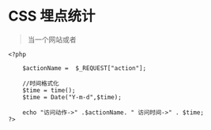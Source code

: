 # CSS 埋点统计

> 当一个网站或者





```
<?php

    $actionName =  $_REQUEST["action"];

    //时间格式化
    $time = time();
    $time = Date("Y-m-d",$time);
    
    echo "访问动作->" .$actionName. " 访问时间->" . $time;
?>
```



